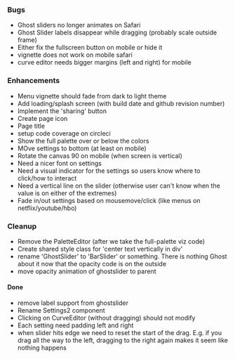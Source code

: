 ### Bugs
- Ghost sliders no longer animates on Safari
- Ghost Slider labels disappear while dragging (probably scale outside frame)
- Either fix the fullscreen button on mobile or hide it
- vignette does not work on mobile safari
- curve editor needs bigger margins (left and right) for mobile

### Enhancements
- Menu vignette should fade from dark to light theme
- Add loading/splash screen (with build date and github revision number)
- Implement the 'sharing' button
- Create page icon
- Page title
- setup code coverage on circleci
- Show the full palette over or below the colors
- MOve settings to bottom (at least on mobile)
- Rotate the canvas 90 on mobile (when screen is vertical)
- Need a nicer font on settings
- Need a visual indicator for the settings so users know where to click/how to interact
- Need a vertical line on the slider (otherwise user can't know when the value is on either of the extremes)
- Fade in/out settings based on mousemove/click (like menus on netflix/youtube/hbo)

### Cleanup
- Remove the PaletteEditor (after we take the full-palette viz code)
- Create shared style class for 'center text vertically in div'
- rename 'GhostSlider' to 'BarSlider' or something. There is nothing Ghost about it now that the 
opacity code is on the outside
- move opacity animation of ghostslider to parent

#### Done
- remove label support from ghostslider
- Rename Settings2 component
- Clicking on CurveEditor (without dragging) should not modify
- Each setting need padding left and right
- when slider hits edge we need to reset the start of the drag. E.g. if you drag all the way to the left, dragging to the right again makes it seem like nothing happens
